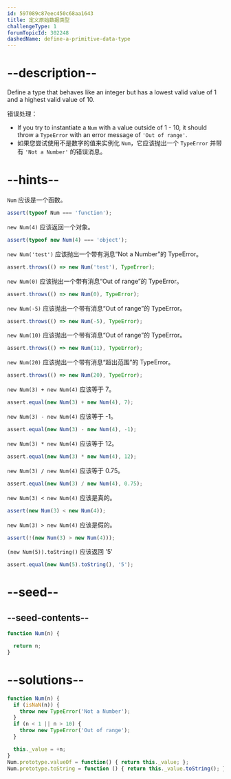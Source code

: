 ```yaml
---
id: 597089c87eec450c68aa1643
title: 定义原始数据类型
challengeType: 1
forumTopicId: 302248
dashedName: define-a-primitive-data-type
---
```


# --description--

Define a type that behaves like an integer but has a lowest valid value of 1 and a highest valid value of 10.

错误处理：

<ul>
  <li>If you try to instantiate a <code>Num</code> with a value outside of 1 - 10, it should throw a <code>TypeError</code> with an error message of <code>'Out of range'</code>.</li>
  <li>如果您尝试使用不是数字的值来实例化 <code>Num</code>，它应该抛出一个 <code>TypeError</code> 并带有 <code>'Not a Number'</code> 的错误消息。</li>
</ul>

# --hints--

`Num` 应该是一个函数。

```js
assert(typeof Num === 'function');
```

`new Num(4)` 应该返回一个对象。

```js
assert(typeof new Num(4) === 'object');
```

`new Num('test')` 应该抛出一个带有消息“Not a Number”的 TypeError。

```js
assert.throws(() => new Num('test'), TypeError);
```

`new Num(0)` 应该抛出一个带有消息“Out of range”的 TypeError。

```js
assert.throws(() => new Num(0), TypeError);
```

`new Num(-5)` 应该抛出一个带有消息“Out of range”的 TypeError。

```js
assert.throws(() => new Num(-5), TypeError);
```

`new Num(10)` 应该抛出一个带有消息“Out of range”的 TypeError。

```js
assert.throws(() => new Num(11), TypeError);
```

`new Num(20)` 应该抛出一个带有消息“超出范围”的 TypeError。

```js
assert.throws(() => new Num(20), TypeError);
```

`new Num(3) + new Num(4)` 应该等于 7。

```js
assert.equal(new Num(3) + new Num(4), 7);
```

`new Num(3) - new Num(4)` 应该等于 -1。

```js
assert.equal(new Num(3) - new Num(4), -1);
```

`new Num(3) * new Num(4)` 应该等于 12。

```js
assert.equal(new Num(3) * new Num(4), 12);
```

`new Num(3) / new Num(4)` 应该等于 0.75。

```js
assert.equal(new Num(3) / new Num(4), 0.75);
```

`new Num(3) < new Num(4)` 应该是真的。

```js
assert(new Num(3) < new Num(4));
```

`new Num(3) > new Num(4)` 应该是假的。

```js
assert(!(new Num(3) > new Num(4)));
```

`(new Num(5)).toString()` 应该返回 '5'

```js
assert.equal(new Num(5).toString(), '5');
```

# --seed--

## --seed-contents--

```js
function Num(n) {

  return n;
}
```

# --solutions--

```js
function Num(n) {
  if (isNaN(n)) {
    throw new TypeError('Not a Number');
  }
  if (n < 1 || n > 10) {
    throw new TypeError('Out of range');
  }

  this._value = +n;
}
Num.prototype.valueOf = function() { return this._value; };
Num.prototype.toString = function () { return this._value.toString(); };
```

